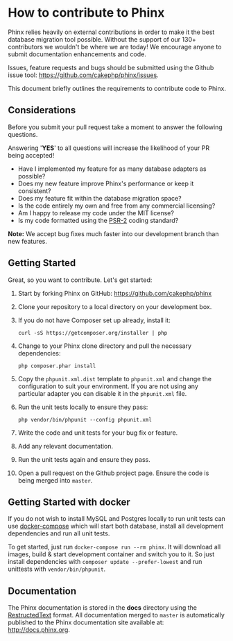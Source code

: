 # How to contribute to Phinx

Phinx relies heavily on external contributions in order to make it the best database migration
tool possible. Without the support of our 130+ contributors we wouldn't be where we are today!
We encourage anyone to submit documentation enhancements and code.

Issues, feature requests and bugs should be submitted using the Github issue tool:
https://github.com/cakephp/phinx/issues.

This document briefly outlines the requirements to contribute code to Phinx.

## Considerations

Before you submit your pull request take a moment to answer the following questions.

Answering '**YES**' to all questions will increase the likelihood of your PR being accepted!

* Have I implemented my feature for as many database adapters as possible?
* Does my new feature improve Phinx's performance or keep it consistent?
* Does my feature fit within the database migration space?
* Is the code entirely my own and free from any commercial licensing?
* Am I happy to release my code under the MIT license?
* Is my code formatted using the [PSR-2](https://github.com/php-fig/fig-standards/blob/master/accepted/PSR-2-coding-style-guide.md) coding standard?

**Note:** We accept bug fixes much faster into our development branch than new features.

## Getting Started

Great, so you want to contribute. Let's get started:

1. Start by forking Phinx on GitHub: https://github.com/cakephp/phinx

1. Clone your repository to a local directory on your development box.

1. If you do not have Composer set up already, install it:

    ```
    curl -sS https://getcomposer.org/installer | php
    ```

1. Change to your Phinx clone directory and pull the necessary dependencies:

    ```
    php composer.phar install
    ```

1. Copy the `phpunit.xml.dist` template to `phpunit.xml` and change the configuration to suit your environment. If you are not using any particular adapter you can disable it in the `phpunit.xml` file.

1. Run the unit tests locally to ensure they pass:

    ```
    php vendor/bin/phpunit --config phpunit.xml
    ```

1. Write the code and unit tests for your bug fix or feature.

1. Add any relevant documentation.

1. Run the unit tests again and ensure they pass.

1. Open a pull request on the Github project page. Ensure the code is being merged into `master`.

## Getting Started with docker

If you do not wish to install MySQL and Postgres locally to run unit tests
can use [docker-compose](https://docs.docker.com/compose/) which will start
both database, install all development dependencies and run all unit tests.

To get started, just run `docker-compose run --rm phinx`. It will download all
images, build & start development container and switch you to it. So just install dependencies with `composer update --prefer-lowest` and run unittests with `vendor/bin/phpunit`.

## Documentation

The Phinx documentation is stored in the **docs** directory using the [RestructedText](http://docutils.sourceforge.net/rst.html)
format. All documentation merged to `master` is automatically published to the Phinx documentation site available at: http://docs.phinx.org.

